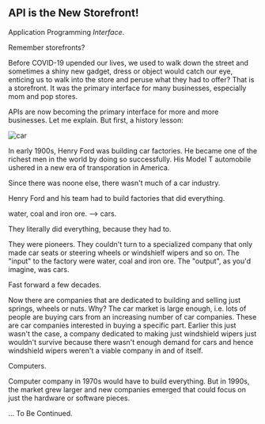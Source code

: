 ## API is the New Storefront!

Application Programming *Interface*.

Remember storefronts?

Before COVID-19 upended our lives, we used to walk down the street and sometimes a shiny new gadget, dress or object would catch our eye, enticing us to walk into the store and peruse what they had to offer? That is a storefront. It was the primary interface for many businesses, especially mom and pop stores.

APIs are now becoming the primary interface for more and more businesses. Let me explain. But first, a history lesson:

![car](https://i.imgur.com/KhHyVpD.png)

In early 1900s, Henry Ford was building car factories. He became one of the richest men in the world by doing so successfully. His Model T automobile ushered in a new era of transporation in America.

Since there was noone else, there wasn't much of a car industry.

Henry Ford and his team had to build factories that did everything. 

water, coal and iron ore. --> cars. 

They literally did everything, because they had to.

They were pioneers. They couldn't turn to a specialized company that only made car seats or steering wheels or windshielf wipers and so on. The "input" to the factory were water, coal and iron ore. The "output", as you'd imagine, was cars.

Fast forward a few decades.

Now there are companies that are dedicated to building and selling just springs, wheels or nuts. Why? The car market is large enough, i.e. lots of people are buying cars from an increasing number of car companies. These are car companies interested in buying a specific part. Earlier this just wasn't the case, a company dedicated to making just windshield wipers just wouldn't survive because there wasn't enough demand for cars and hence windshield wipers weren't a viable company in and of itself. 

Computers. 

Computer company in 1970s would have to build everything. But in 1990s, the market grew larger and new companies emerged that could focus on just the hardware or software pieces. 


... To Be Continued.




